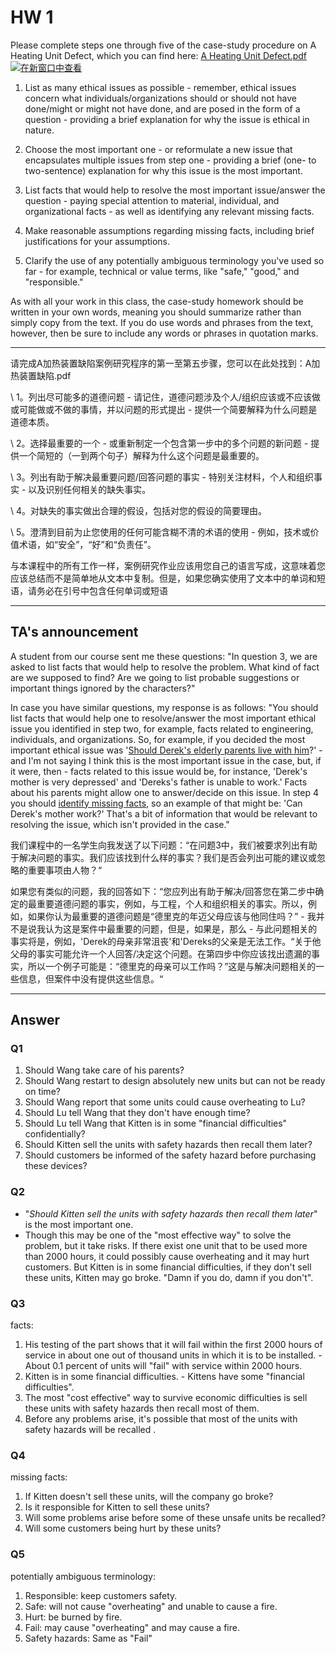 # HW 1

Please complete steps one through five of the case-study procedure on A Heating Unit Defect, which you can find here: [A Heating Unit Defect.pdf](https://umjicanvas.com/courses/791/files/112980/download?wrap=1)[![在新窗口中查看](https://umjicanvas.com/images/popout.png)](https://umjicanvas.com/courses/791/files/112980/download?wrap=1)

1. List as many ethical issues as possible - remember, ethical issues concern what individuals/organizations should or should not have done/might or might not have done, and are posed in the form of a question - providing a brief explanation for why the issue is ethical in nature.

2. Choose the most important one - or reformulate a new issue that encapsulates multiple issues from step one - providing a brief (one- to two-sentence) explanation for why this issue is the most important.  

3. List facts that would help to resolve the most important issue/answer the question - paying special attention to material, individual, and organizational facts - as well as identifying any relevant missing facts.

4. Make reasonable assumptions regarding missing facts, including brief justifications for your assumptions.

5. Clarify the use of any potentially ambiguous terminology you've used so far - for example, technical or value terms, like "safe," "good," and "responsible."

As with all your work in this class, the case-study homework should be written in your own words, meaning you should summarize rather than simply copy from the text. If you do use words and phrases from the text, however, then be sure to include any words or phrases in quotation marks.

---

请完成A加热装置缺陷案例研究程序的第一至第五步骤，您可以在此处找到：A加热装置缺陷.pdf 

\ 1。列出尽可能多的道德问题 - 请记住，道德问题涉及个人/组织应该或不应该做或可能做或不做的事情，并以问题的形式提出 - 提供一个简要解释为什么问题是道德本质。 

\ 2。选择最重要的一个 - 或重新制定一个包含第一步中的多个问题的新问题 - 提供一个简短的（一到两个句子）解释为什么这个问题是最重要的。 

\ 3。列出有助于解决最重要问题/回答问题的事实 - 特别关注材料，个人和组织事实 - 以及识别任何相关的缺失事实。 

\ 4。对缺失的事实做出合理的假设，包括对您的假设的简要理由。 

\ 5。澄清到目前为止您使用的任何可能含糊不清的术语的使用 - 例如，技术或价值术语，如“安全”，“好”和“负责任”。 

与本课程中的所有工作一样，案例研究作业应该用您自己的语言写成，这意味着您应该总结而不是简单地从文本中复制。但是，如果您确实使用了文本中的单词和短语，请务必在引号中包含任何单词或短语

---

## TA's announcement

A student from our course sent me these questions: "In question 3, we are asked to list facts that would help to resolve the problem. What kind of fact are we supposed to find? Are we going to list probable suggestions or important things ignored by the characters?"

In case you have similar questions, my response is as follows: "You should list facts that would help one to resolve/answer the most important ethical issue you identified in step two, for example, facts related to engineering, individuals, and organizations. So, for example, if you decided the most important ethical issue was '<u>Should Derek's elderly parents live with him</u>?' - and I'm not saying I think this is the most important issue in the case, but, if it were, then - facts related to this issue would be, for instance, 'Derek's mother is very depressed' and 'Dereks's father is unable to work.' Facts about his parents might allow one to answer/decide on this issue. In step 4 you should <u>identify missing facts</u>, so an example of that might be: 'Can Derek's mother work?' That's a bit of information that would be relevant to resolving the issue, which isn't provided in the case."

我们课程中的一名学生向我发送了以下问题：“在问题3中，我们被要求列出有助于解决问题的事实。我们应该找到什么样的事实？我们是否会列出可能的建议或忽略的重要事项由人物？“

如果您有类似的问题，我的回答如下：“您应列出有助于解决/回答您在第二步中确定的最重要道德问题的事实，例如，与工程，个人和组织相关的事实。所以，例如，如果你认为最重要的道德问题是“德里克的年迈父母应该与他同住吗？” - 我并不是说我认为这是案件中最重要的问题，但是，如果是，那么 - 与此问题相关的事实将是，例如，'Derek的母亲非常沮丧'和'Dereks的父亲是无法工作。“关于他父母的事实可能允许一个人回答/决定这个问题。在第四步中你应该找出遗漏的事实，所以一个例子可能是：“德里克的母亲可以工作吗？”这是与解决问题相关的一些信息，但案件中没有提供这些信息。“

---

## Answer

### Q1

  1. Should Wang take care of his parents?
  2. Should Wang restart to design absolutely new units but can not be ready on time?
  3. Should Wang report that some units could cause overheating to Lu?
  4. Should Lu tell Wang that they don't have enough time?
  5. Should Lu tell Wang that Kitten is in some "financial difficulties" confidentially?
  6. Should Kitten sell the units with safety hazards then recall them later?
  7. Should customers be informed of the safety hazard before purchasing these devices?

### Q2 

- "*Should Kitten sell the units with safety hazards then recall them later*" is the most important one. 
- Though this may be one of the "most effective way" to solve the problem, but it take risks. If there exist one unit that to be used more than 2000 hours, it could possibly cause overheating and it may hurt customers. But Kitten is in some financial difficulties, if they don't sell these units, Kitten may go broke. "Damn if you do, damn if you don't".

### Q3

 facts:

1. His testing of the part shows that it will fail within the first 2000 hours of service in about one out of thousand units in which it is to be installed. - About 0.1 percent of units will "fail" with service within 2000 hours.
2. Kitten is in some financial difficulties. - Kittens have some "financial difficulties".
3. The most "cost effective" way to survive economic difficulties is sell these units with safety hazards then recall most of them. 
4. Before any problems arise, it's possible that most of the units with safety hazards will be recalled . 

### Q4

missing facts:

1. If Kitten doesn't sell these units, will the company go broke?
2. Is it responsible for Kitten to sell these units?
3. Will some problems arise before some of these unsafe units be recalled?
4. Will some customers being hurt by these units?

### Q5

potentially ambiguous terminology:

1. Responsible: keep customers safety.
2. Safe: will not cause "overheating" and unable to cause a fire.
3. Hurt: be burned by fire.
4. Fail: may cause "overheating" and may cause a fire.
5. Safety hazards: Same as "Fail"